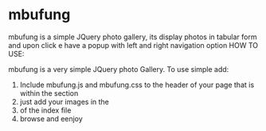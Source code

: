 # mbufung
mbufung is a simple JQuery photo gallery, its display photos in tabular form and upon click e have a popup with left and right navigation option
HOW TO USE:

mbufung is a very simple JQuery photo Gallery. To use simple add:
1. Include mbufung.js  and mbufung.css to the header of your page that is within the <head></head> section 
2. just add your images in the <li> of the index file 
3. browse and eenjoy
